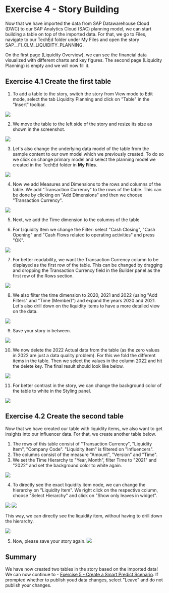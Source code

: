 

# Exercise 4 - Story Building
Now that we have imported the data from SAP Datawarehouse Cloud (DWC) to our SAP Analytics Cloud (SAC) planning model, we can start building a table on top of the imported data. For that, we go to Files, navigate to our TechEd folder under My Files and open the story SAP__FI_CLM_LIQUIDITY_PLANNING. 

On the first page (Liquidity Overview), we can see the financial data visualized with different charts and key figures.
The second page (Liquidity Planning) is empty and we will now fill it. 

## Exercise 4.1 Create the first table


1. To add a table to the story, switch the story from View mode to Edit mode, select the tab Liquidity Planning and click on "Table" in the "Insert" toolbar.

![](/exercises/4_Story_Building/images/screenshot01.jpg)

2. We move the table to the left side of the story and resize its size as shown in the screenshot.

![](/exercises/4_Story_Building/images/screenshot02.jpg)

3. Let's also change the underlying data model of the table from the sample content to our own model which we previously created. To do so we click on change primary model and select the planning model we created in the TechEd folder in **My Files**.

![](/exercises/4_Story_Building/images/screenshot_add_01.png)

4. Now we add Measures and Dimensions to the rows and columns of the table. We add "Transaction Currency" to the rows of the table. 
This can be done by clicking on "Add Dimensions" and then we choose "Transaction Currency".

![](/exercises/4_Story_Building/images/screenshot03.png)

5. Next, we add the Time dimension to the columns of the table

6. For Liquidity Item we change the Filter:
select "Cash Closing", "Cash Opening" and "Cash Flows related to operating activities" and press "OK".

![](/exercises/4_Story_Building/images/screenshot05.png)

7. For better readability, we want the Transaction Currency column to be displayed as the first row of the table. 
This can be changed by dragging and dropping the Transaction Currency field in the Builder panel as the first row of the Rows section.

![](/exercises/4_Story_Building/images/screenshot06.png)

8. We also filter the time dimension to 2020, 2021 and 2022 (using "Add Filters" and "Time (Member)")  and expand the years 2020 and 2021. Let's also drill down on the liquidity items to have a more detailed view on the data. 

![](/exercises/4_Story_Building/images/screenshot07.png)

9. Save your story in between.

![](/exercises/4_Story_Building/images/4_SaveStory.png)

10. We now delete the 2022 Actual data from the table (as the zero values in 2022 are just a data quality problem). For this we fold the different items in the table. Then we select the values in the column 2022 and hit the delete key. The final result should look like below. 

![](/exercises/4_Story_Building/images/screenshotdelete.png)

11. For better contrast in the story, we can change the background color of the table to white in the Styling panel.

![](/exercises/4_Story_Building/images/screenshot08.png)


## Exercise 4.2 Create the second table

Now that we have created our table with liquidity items, we also want to get insights into our influencer data. For that, we create another table below.

1. The rows of this table consist of "Transaction Currency", "Liquidity Item", "Company Code". "Liquidity Item" is filtered on "Influencers".
2. The columns consist of the measure "Amount", "Version" and "Time". 
3. We set the Time Hierarchy to "Year, Month", filter Time to "2021" and "2022" and set the background color to white again.

![](/exercises/4_Story_Building/images/screenshot09.png)

4. To directly see the exact liquidity item node, we can change the hierarchy on "Liquidity Item". We right click on the respective column, choose "Select Hierarchy" and click on "Show only leaves in widget". 

![](/exercises/4_Story_Building/images/screenshot10.png)
![](/exercises/4_Story_Building/images/screenshot11.png)

This way, we can directly see the liquidity item, without having to drill down the hierarchy.

![](/exercises/4_Story_Building/images/screenshot12.png)

5. Now, please save your story again.
![](/exercises/4_Story_Building/images/4_SaveStory.png)

## Summary

We have now created two tables in the story based on the imported data!
We can now continue to - [Exercise 5 - Create a Smart Predict Scenario](../5_Create_A_Smart_Predict_Scenario/README.md). 
If prompted whether to publish youd data changes, select "Leave" and do not publish your changes.

